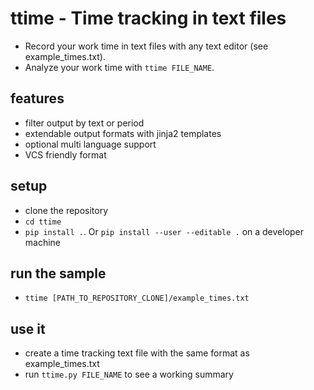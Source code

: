 # ttime - Time tracking in text files

* Record your work time in text files with any text editor (see example_times.txt).
* Analyze your work time with `ttime FILE_NAME`. 

## features

* filter output by text or period
* extendable output formats with jinja2 templates
* optional multi language support
* VCS friendly format

## setup

* clone the repository
* `cd ttime`
* `pip install .`. Or `pip install --user --editable .` on a developer machine

## run the sample

* `ttime [PATH_TO_REPOSITORY_CLONE]/example_times.txt`

## use it

* create a time tracking text file with the same format as example_times.txt
* run `ttime.py FILE_NAME` to see a working summary
